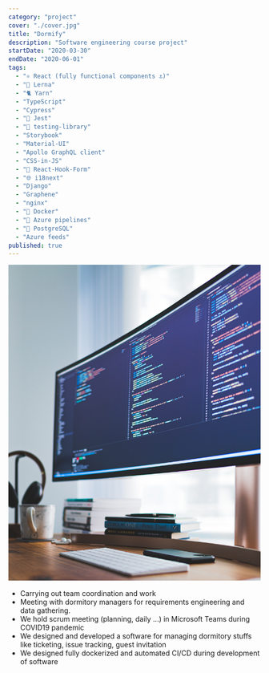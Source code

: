 ```yaml
---
category: "project"
cover: "./cover.jpg"
title: "Dormify"
description: "Software engineering course project"
startDate: "2020-03-30"
endDate: "2020-06-01"
tags:
  - "⚛ React (fully functional components ⚓)"
  - "🐍 Lerna"
  - "🐈 Yarn"
  - "TypeScript"
  - "Cypress"
  - "👢 Jest"
  - "🐙 testing-library"
  - "Storybook"
  - "Material-UI"
  - "Apollo GraphQL client"
  - "CSS-in-JS"
  - "📄 React-Hook-Form"
  - "🌐 i18next"
  - "Django"
  - "Graphene"
  - "nginx"
  - "🐳 Docker"
  - "🚀 Azure pipelines"
  - "🐘 PostgreSQL"
  - "Azure feeds"
published: true
---
```


![dormify](./cover.jpg)

- Carrying out team coordination and work
- Meeting with dormitory managers for requirements engineering and data gathering.
- We hold scrum meeting (planning, daily ...) in Microsoft Teams during COVID19 pandemic
- We designed and developed a software for managing dormitory stuffs like ticketing, issue tracking, guest invitation
- We designed fully dockerized and automated CI/CD during development of software
